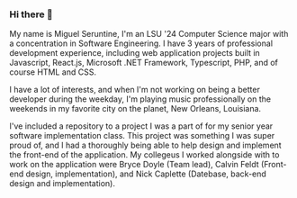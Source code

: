 ### Hi there 👋

My name is Miguel Seruntine, I'm an LSU '24 Computer Science major with a concentration in Software Engineering. I have 3 years of professional development experience, including web application projects built in Javascript, React.js, Microsoft .NET Framework, Typescript, PHP, and of course HTML and CSS. 

I have a lot of interests, and when I'm not working on being a better developer during the weekday, I'm playing music professionally on the weekends in my favorite city on the planet, New Orleans, Louisiana. 

I've included a repository to a project I was a part of for my senior year software implementation class. This project was something I was super proud of, and I had a thoroughly being able to help design and implement the front-end of the application. My collegeus I worked alongside with to work on the application were Bryce Doyle (Team lead), Calvin Feldt (Front-end design, implementation), and Nick Caplette (Datebase, back-end design and implementation).

<!--
**mseruntine/mseruntine** is a ✨ _special_ ✨ repository because its `README.md` (this file) appears on your GitHub profile.

Here are some ideas to get you started:

- 🔭 I’m currently working on ...
- 🌱 I’m currently learning ...
- 👯 I’m looking to collaborate on ...
- 🤔 I’m looking for help with ...
- 💬 Ask me about ...
- 📫 How to reach me: ...
- 😄 Pronouns: ...
- ⚡ Fun fact: ...
-->
